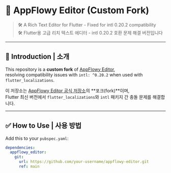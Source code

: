 # 📝 AppFlowy Editor (Custom Fork)

> 🛠 A Rich Text Editor for Flutter - Fixed for intl 0.20.2 compatibility  
> 🛠 Flutter용 고급 리치 텍스트 에디터 - intl 0.20.2 호환 문제 해결 버전입니다

---

## 📌 Introduction | 소개

This repository is a **custom fork** of [AppFlowy Editor](https://github.com/AppFlowy-IO/appflowy-editor),  
resolving compatibility issues with `intl: ^0.20.2` when used with `flutter_localizations`.

이 저장소는 [AppFlowy Editor 공식 저장소](https://github.com/AppFlowy-IO/appflowy-editor)의 **포크(fork)**이며,  
Flutter 최신 버전에서 `flutter_localizations`와 `intl` 패키지 간 충돌 문제를 해결합니다.

---

## ✅ How to Use | 사용 방법

Add this to your `pubspec.yaml`:

```yaml
dependencies:
  appflowy_editor:
    git:
      url: https://github.com/your-username/appflowy-editor.git
      ref: main
